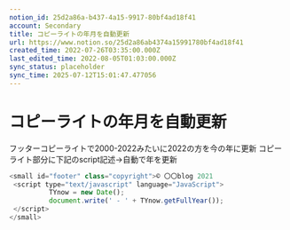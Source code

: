 ```yaml
---
notion_id: 25d2a86a-b437-4a15-9917-80bf4ad18f41
account: Secondary
title: コピーライトの年月を自動更新
url: https://www.notion.so/25d2a86ab4374a15991780bf4ad18f41
created_time: 2022-07-26T03:35:00.000Z
last_edited_time: 2022-08-05T01:03:00.000Z
sync_status: placeholder
sync_time: 2025-07-12T15:01:47.477056
---
```

# コピーライトの年月を自動更新

フッターコピーライトで2000-2022みたいに2022の方を今の年に更新
コピーライト部分に下記のscript記述→自動で年を更新
```javascript
<small id="footer" class="copyright">© 〇〇blog 2021
 <script type="text/javascript" language="JavaScript">
          TYnow = new Date();
          document.write(' - ' + TYnow.getFullYear());
 </script>
</small>
```
